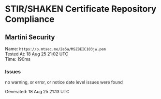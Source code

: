# STIR/SHAKEN Certificate Repository Compliance

## Martini Security

Name: `https://p.mtsec.me/2e5a/MSZBEIC103jw.pem`\
Tested At: 18 Aug 25 21:02 UTC\
Time: 190ms

### Issues

no warning, or error, or notice date level issues were found

Generated: 18 Aug 25 21:13 UTC